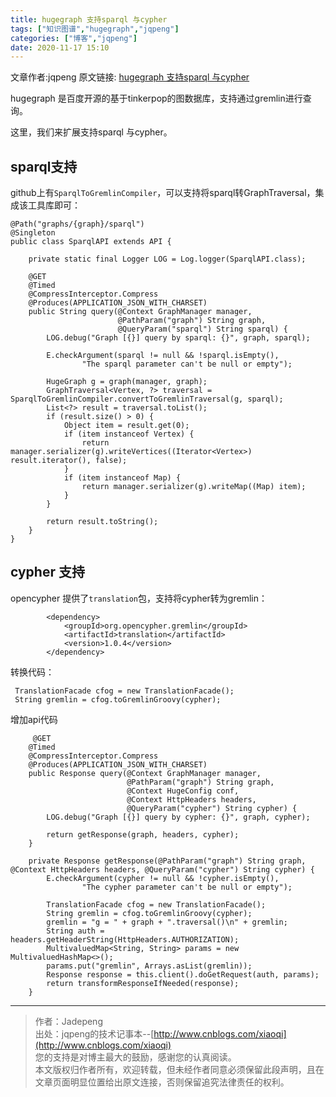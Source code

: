 ```yaml
---
title: hugegraph 支持sparql 与cypher
tags: ["知识图谱","hugegraph","jqpeng"]
categories: ["博客","jqpeng"]
date: 2020-11-17 15:10
---
```

文章作者:jqpeng
原文链接: [hugegraph 支持sparql 与cypher](https://www.cnblogs.com/xiaoqi/p/hugegraph-cypher.html)

hugegraph 是百度开源的基于tinkerpop的图数据库，支持通过gremlin进行查询。

这里，我们来扩展支持sparql 与cypher。

## sparql支持

github上有`SparqlToGremlinCompiler`，可以支持将sparql转GraphTraversal，集成该工具库即可：


    @Path("graphs/{graph}/sparql")
    @Singleton
    public class SparqlAPI extends API {
    
        private static final Logger LOG = Log.logger(SparqlAPI.class);
    
        @GET
        @Timed
        @CompressInterceptor.Compress
        @Produces(APPLICATION_JSON_WITH_CHARSET)
        public String query(@Context GraphManager manager,
                            @PathParam("graph") String graph,
                            @QueryParam("sparql") String sparql) {
            LOG.debug("Graph [{}] query by sparql: {}", graph, sparql);
    
            E.checkArgument(sparql != null && !sparql.isEmpty(),
                    "The sparql parameter can't be null or empty");
    
            HugeGraph g = graph(manager, graph);
            GraphTraversal<Vertex, ?> traversal = SparqlToGremlinCompiler.convertToGremlinTraversal(g, sparql);
            List<?> result = traversal.toList();
            if (result.size() > 0) {
                Object item = result.get(0);
                if (item instanceof Vertex) {
                    return manager.serializer(g).writeVertices((Iterator<Vertex>) result.iterator(), false);
                }
                if (item instanceof Map) {
                    return manager.serializer(g).writeMap((Map) item);
                }
            }
    
            return result.toString();
        }
    }


## cypher 支持

opencypher 提供了`translation`包，支持将cypher转为gremlin：


            <dependency>
                <groupId>org.opencypher.gremlin</groupId>
                <artifactId>translation</artifactId>
                <version>1.0.4</version>
            </dependency>


转换代码：


     TranslationFacade cfog = new TranslationFacade();
     String gremlin = cfog.toGremlinGroovy(cypher);


增加api代码


         @GET
        @Timed
        @CompressInterceptor.Compress
        @Produces(APPLICATION_JSON_WITH_CHARSET)
        public Response query(@Context GraphManager manager,
                              @PathParam("graph") String graph,
                              @Context HugeConfig conf,
                              @Context HttpHeaders headers,
                              @QueryParam("cypher") String cypher) {
            LOG.debug("Graph [{}] query by cypher: {}", graph, cypher);
    
            return getResponse(graph, headers, cypher);
        }
    
        private Response getResponse(@PathParam("graph") String graph, @Context HttpHeaders headers, @QueryParam("cypher") String cypher) {
            E.checkArgument(cypher != null && !cypher.isEmpty(),
                    "The cypher parameter can't be null or empty");
    
            TranslationFacade cfog = new TranslationFacade();
            String gremlin = cfog.toGremlinGroovy(cypher);
            gremlin = "g = " + graph + ".traversal()\n" + gremlin;
            String auth = headers.getHeaderString(HttpHeaders.AUTHORIZATION);
            MultivaluedMap<String, String> params = new MultivaluedHashMap<>();
            params.put("gremlin", Arrays.asList(gremlin));
            Response response = this.client().doGetRequest(auth, params);
            return transformResponseIfNeeded(response);
        }


* * *


> 作者：Jadepeng  
>  出处：jqpeng的技术记事本--[http://www.cnblogs.com/xiaoqi](http://www.cnblogs.com/xiaoqi)  
>  您的支持是对博主最大的鼓励，感谢您的认真阅读。  
>  本文版权归作者所有，欢迎转载，但未经作者同意必须保留此段声明，且在文章页面明显位置给出原文连接，否则保留追究法律责任的权利。



